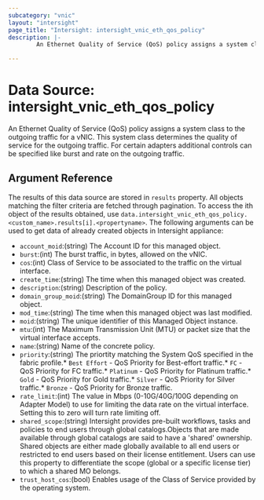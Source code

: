 ```yaml
---
subcategory: "vnic"
layout: "intersight"
page_title: "Intersight: intersight_vnic_eth_qos_policy"
description: |-
        An Ethernet Quality of Service (QoS) policy assigns a system class to the outgoing traffic for a vNIC. This system class determines the quality of service for the outgoing traffic. For certain adapters additional controls can be specified like burst and rate on the outgoing traffic.

---
```


# Data Source: intersight_vnic_eth_qos_policy
An Ethernet Quality of Service (QoS) policy assigns a system class to the outgoing traffic for a vNIC. This system class determines the quality of service for the outgoing traffic. For certain adapters additional controls can be specified like burst and rate on the outgoing traffic.
## Argument Reference
The results of this data source are stored in `results` property.
All objects matching the filter criteria are fetched through pagination.
To access the ith object of the results obtained, use `data.intersight_vnic_eth_qos_policy.<custom_name>.results[i].<propertyname>`.
The following arguments can be used to get data of already created objects in Intersight appliance:
* `account_moid`:(string) The Account ID for this managed object. 
* `burst`:(int) The burst traffic, in bytes, allowed on the vNIC. 
* `cos`:(int) Class of Service to be associated to the traffic on the virtual interface. 
* `create_time`:(string) The time when this managed object was created. 
* `description`:(string) Description of the policy. 
* `domain_group_moid`:(string) The DomainGroup ID for this managed object. 
* `mod_time`:(string) The time when this managed object was last modified. 
* `moid`:(string) The unique identifier of this Managed Object instance. 
* `mtu`:(int) The Maximum Transmission Unit (MTU) or packet size that the virtual interface accepts. 
* `name`:(string) Name of the concrete policy. 
* `priority`:(string) The priortity matching the System QoS specified in the fabric profile.* `Best Effort` - QoS Priority for Best-effort traffic.* `FC` - QoS Priority for FC traffic.* `Platinum` - QoS Priority for Platinum traffic.* `Gold` - QoS Priority for Gold traffic.* `Silver` - QoS Priority for Silver traffic.* `Bronze` - QoS Priority for Bronze traffic. 
* `rate_limit`:(int) The value in Mbps (0-10G/40G/100G depending on Adapter Model) to use for limiting the data rate on the virtual interface. Setting this to zero will turn rate limiting off. 
* `shared_scope`:(string) Intersight provides pre-built workflows, tasks and policies to end users through global catalogs.Objects that are made available through global catalogs are said to have a 'shared' ownership. Shared objects are either made globally available to all end users or restricted to end users based on their license entitlement. Users can use this property to differentiate the scope (global or a specific license tier) to which a shared MO belongs. 
* `trust_host_cos`:(bool) Enables usage of the Class of Service provided by the operating system. 
 
